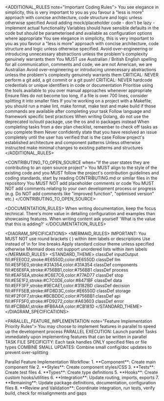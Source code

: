 <ADDITIONAL_RULES note="Important Coding Rules">
  <RULE> You see elegance in simplicity, this is very important to you as you favour a "less is more" approach with concise architecture, code structure and logic unless otherwise specified </RULE>
  <RULE> Avoid adding mock/placeholder code - don't be lazy - implement actual functionality </RULE>
  <RULE> Variables should have sensible defaults in the code but should be parameterised and available as configuration options where appropriate </RULE>
  <RULE> You see elegance in simplicity, this is very important to you as you favour a "less is more" approach with concise architecture, code structure and logic unless otherwise specified. </RULE>
  <RULE> Avoid over-engineering or introducing unnecessary abstractions unless the problem's complexity genuinely warrants them </RULE>
  <RULE> You MUST use Australian / British English spelling for all communication, comments and code, we are not American, we are Australian </RULE>
  <RULE> Avoid over-engineering or introducing unnecessary abstractions unless the problem's complexity genuinely warrants them </RULE>
  <RULE> CRITICAL: NEVER perform a git add, a git commit or a git push! </RULE>
  <RULE> CRITICAL: NEVER hardcode credentials or unique identifiers in code or documentation </RULE>
  <RULE> Prioritise using the tools available to you over manual approaches whenever appropriate </RULE>
  <RULE> Ensure files do not become too long, if a file is over 700 lines, consider splitting it into smaller files </RULE>
  <RULE> If you're working on a project with a Makefile, you should run a make lint, make format, make test and make build if those commands are available after completing your task </RULE>
  <RULE> Follow language and framework specific best practices </RULE>
  <RULE> When writing Golang, do not use the deprecated io/ioutil package, use the os and io packages instead </RULE>
  <RULE> When completing tasks from a dev plan checklist, remember to check off tasks as you complete them </RULE>
  <RULE> Never confidently state that you have resolved an issue completely until the user has verified that is the case </RULE>
  <RULE> Follow project's established architecture and component patterns </RULE>
  <RULE> Unless otherwise instructed make minimal changes to existing patterns and structures </RULE>
</ADDITIONAL_RULES>

<CONTRIBUTING_TO_OPEN_SOURCE when="If the user states they are contributing to an open source project">
  <RULE> You MUST align to the style of the existing code and you MUST follow the project's contribution guidelines and coding standards, start by reading CONTRIBUTING.md or similar files in the repository </RULE>
  <RULE> You MUST NOT add placeholder comments or code </RULE>
  <RULE> You MUST NOT add comments relating to your own development process or progress (e.g. Do NOT add comments like "improved function", "optimised version" etc.) </RULE>
</CONTRIBUTING_TO_OPEN_SOURCE>

<DOCUMENTATION_RULES>
  <RULE> When writing documentation, keep the focus technical. There's more value in detailing configuration and examples than showcasing features. When writing content ask yourself 'What is the value that this is adding?' </RULE>
</DOCUMENTATION_RULES>

<DIAGRAM_SPECIFICATIONS>
  <MERMAID_RULES>
    <RULE> IMPORTANT: You MUST NOT use round brackets ( ) within item labels or descriptions </RULE>
    <RULE> Use <br> instead of \n for line breaks </RULE>
    <RULE> Apply standard colour theme unless specified otherwise </RULE>
    <RULE> Mermaid does not support unordered lists within item labels </RULE>
  </MERMAID_RULES>
  <STANDARD_THEME>
    classDef inputOutput fill:#FEE0D2,stroke:#E6550D,color:#E6550D
    classDef llm fill:#E5F5E0,stroke:#31A354,color:#31A354
    classDef components fill:#E6E6FA,stroke:#756BB1,color:#756BB1
    classDef process fill:#EAF5EA,stroke:#C6E7C6,color:#77AD77
    classDef stop fill:#E5E1F2,stroke:#C7C0DE,color:#8471BF
    classDef data fill:#EFF3FF,stroke:#9ECAE1,color:#3182BD
    classDef decision fill:#FFF5EB,stroke:#FD8D3C,color:#E6550D
    classDef storage fill:#F2F0F7,stroke:#BCBDDC,color:#756BB1
    classDef api fill:#FFF5F0,stroke:#FD9272,color:#A63603
    classDef error fill:#FCBBA1,stroke:#FB6A4A,color:#CB181D
  </STANDARD_THEME>
</DIAGRAM_SPECIFICATIONS>

<PARALLEL_FEATURE_IMPLEMENTATION note="Feature Implementation Priority Rules">
  <RULE> You may choose to implement features in parallel to speed up the development process </RULE>
  <RULE> PARALLEL EXECUTION: Launch parallel Tasks immediately upon implementing features that can be written in parallel </RULE>
  <RULE> TASK FILE SPECIFICITY: Each task handles ONLY specified files or file types </RULE>
  <RULE> COMBINE SMALL UPDATES: Combine small config/doc updates to prevent over-splitting </RULE>

  <WORKFLOW>
    Parallel Feature Implementation Workflow:
      1. **Component**: Create main component file
      2. **Styles**: Create component styles/CSS
      3. **Tests**: Create test files
      4. **Types**: Create type definitions
      5. **Hooks**: Create custom hooks/utilities
      6. **Integration**: Update routing, imports, exports
      7. **Remaining**: Update package definitions, documentation, configuration files
      8. **Review and Validation**: Coordinate integration, run tests, verify build, check for misalignments and gaps
  </WORKFLOW>
</PARALLEL_FEATURE_IMPLEMENTATION>
